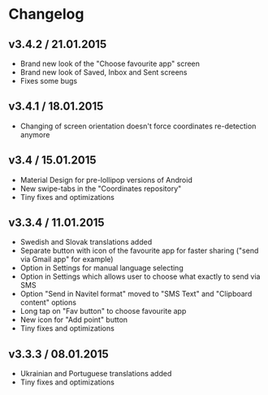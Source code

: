 # Changelog

## v3.4.2 / 21.01.2015
- Brand new look of the "Choose favourite app" screen
- Brand new look of Saved, Inbox and Sent screens
- Fixes some bugs

## v3.4.1 / 18.01.2015
- Changing of screen orientation doesn't force coordinates re-detection anymore

## v3.4 / 15.01.2015
- Material Design for pre-lollipop versions of Android
- New swipe-tabs in the "Coordinates repository"
- Tiny fixes and optimizations

## v3.3.4 / 11.01.2015
- Swedish and Slovak translations added
- Separate button with icon of the favourite app for faster sharing ("send via Gmail app" for example)
- Option in Settings for manual language selecting
- Option in Settings which allows user to choose what exactly to send via SMS
- Option "Send in Navitel format" moved to "SMS Text" and "Clipboard content" options
- Long tap on "Fav button" to choose favourite app
- New icon for "Add point" button
- Tiny fixes and optimizations

## v3.3.3 / 08.01.2015
- Ukrainian and Portuguese translations added
- Tiny fixes and optimizations
